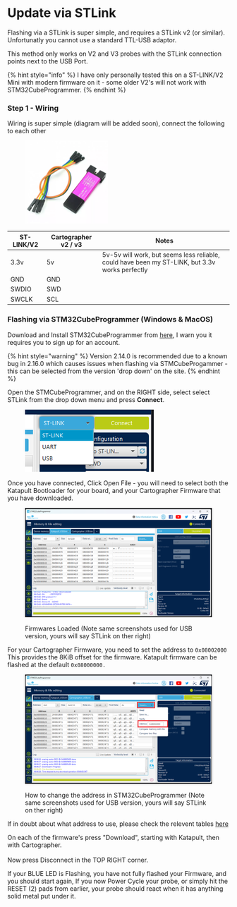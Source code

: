 # Update via STLink

Flashing via a STLink is super simple, and requires a STLink v2 (or similar). Unfortunatly you cannot use a standard TTL-USB adaptor.&#x20;

This method only works on V2 and V3 probes with the STLink connection points next to the USB Port.&#x20;

{% hint style="info" %}
I have only personally tested this on a ST-LINK/V2 Mini with modern firmware on it - some older V2's will not work with STM32CubeProgrammer.
{% endhint %}

### Step 1 - Wiring

Wiring is super simple (diagram will be added soon), connect the following to each other&#x20;

<figure><img src="../../../.gitbook/assets/image (1) (1) (1) (1) (1).png" alt="" width="188"><figcaption></figcaption></figure>



| ST-LINK/V2 | Cartographer v2 / v3 | Notes                                                                                          |
| ---------- | -------------------- | ---------------------------------------------------------------------------------------------- |
| 3.3v       | 5v                   | 5v-5v will work, but seems less reliable, could have been my ST-LINK, but 3.3v works perfectly |
| GND        | GND                  |                                                                                                |
| SWDIO      | SWD                  |                                                                                                |
| SWCLK      | SCL                  |                                                                                                |

### Flashing via STM32CubeProgrammer (Windows & MacOS)

Download and Install STM32CubeProgrammer from [here](https://www.st.com/en/development-tools/stm32cubeprog.html), I warn you it requires you to sign up for an account.

{% hint style="warning" %}
Version 2.14.0 is recommended due to a known bug in 2.16.0 which causes issues when flashing via STMCubeProgammer - this can be selected from the version 'drop down' on the site.&#x20;
{% endhint %}

Open the STMCubeProgrammer, and on the RIGHT side, select select STLink from the drop down menu and press **Connect**.&#x20;

<figure><img src="../../../.gitbook/assets/image (2) (1) (1).png" alt=""><figcaption></figcaption></figure>

Once you have connected, Click Open File - you will need to select both the Katapult Bootloader for your board, and your Cartographer Firmware that you have downloaded.&#x20;

<figure><img src="../../../.gitbook/assets/image (10) (1).png" alt=""><figcaption><p>Firmwares Loaded (Note same screenshots used for USB version, yours will say STLink on ther right)</p></figcaption></figure>

For your Cartographer Firmware, you need to set the address to `0x08002000` This provides the 8KiB offset for the firmware. Katapult firmware can be flashed at the default `0x08000000.`

<figure><img src="../../../.gitbook/assets/STLink (1).png" alt=""><figcaption><p>How to change the address in STM32CubeProgrammer  (Note same screenshots used for USB version, yours will say STLink on ther right)</p></figcaption></figure>

If in doubt about what address to use, please check the relevent tables [here](https://docs.cartographer3d.com/firmware-update)

On each of the firmware's press "Download", starting with Katapult, then with Cartographer. \
\
Now press Disconnect in the TOP RIGHT corner.&#x20;

If your BLUE LED is Flashing, you have not fully flashed your Firmware, and you should start again, If you now Power Cycle your probe, or simply hit the RESET (2) pads from earlier, your probe should react when it has anything solid metal put under it.&#x20;
